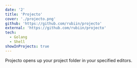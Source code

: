 ```yaml
---
date: '2'
title: 'Projecto'
cover: './projecto.png'
github: 'https://github.com/rubiin/projecto'
external: 'https://github.com/rubiin/projecto'
tech:
  - Golang
  - Shell
showInProjects: true
---
```


Projecto opens up your project folder in your specified editors.
